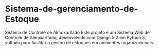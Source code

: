 # Sistema-de-gerenciamento-de-Estoque
Sistema de Controle de Almoxarifado Este projeto é um Sistema Web de Controle de Almoxarifado, desenvolvido com Django 5.2 em Python 3, voltado para facilitar a gestão de estoques em ambientes organizacionais. 
